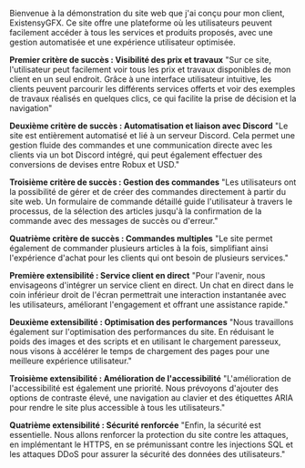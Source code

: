 Bienvenue à la démonstration du site web que j'ai conçu pour mon client, ExistensyGFX. Ce site offre une plateforme où les utilisateurs peuvent facilement accéder à tous les services et produits proposés, avec une gestion automatisée et une expérience utilisateur optimisée.

**Premier critère de succès : Visibilité des prix et travaux**
"Sur ce site, l'utilisateur peut facilement voir tous les prix et travaux disponibles de mon client en un seul endroit. Grâce à une interface utilisateur intuitive, les clients peuvent parcourir les différents services offerts et voir des exemples de travaux réalisés en quelques clics, ce qui facilite la prise de décision et la navigation"

**Deuxième critère de succès : Automatisation et liaison avec Discord**
"Le site est entièrement automatisé et lié à un serveur Discord. Cela permet une gestion fluide des commandes et une communication directe avec les clients via un bot Discord intégré, qui peut également effectuer des conversions de devises entre Robux et USD."

**Troisième critère de succès : Gestion des commandes**
"Les utilisateurs ont la possibilité de gérer et de créer des commandes directement à partir du site web. Un formulaire de commande détaillé guide l'utilisateur à travers le processus, de la sélection des articles jusqu'à la confirmation de la commande avec des messages de succès ou d'erreur."

**Quatrième critère de succès : Commandes multiples**
"Le site permet également de commander plusieurs articles à la fois, simplifiant ainsi l'expérience d'achat pour les clients qui ont besoin de plusieurs services."

**Première extensibilité : Service client en direct**
"Pour l'avenir, nous envisageons d'intégrer un service client en direct. Un chat en direct dans le coin inférieur droit de l'écran permettrait une interaction instantanée avec les utilisateurs, améliorant l'engagement et offrant une assistance rapide."

**Deuxième extensibilité : Optimisation des performances**
"Nous travaillons également sur l'optimisation des performances du site. En réduisant le poids des images et des scripts et en utilisant le chargement paresseux, nous visons à accélérer le temps de chargement des pages pour une meilleure expérience utilisateur."

**Troisième extensibilité : Amélioration de l'accessibilité**
"L'amélioration de l'accessibilité est également une priorité. Nous prévoyons d'ajouter des options de contraste élevé, une navigation au clavier et des étiquettes ARIA pour rendre le site plus accessible à tous les utilisateurs."

**Quatrième extensibilité : Sécurité renforcée**
"Enfin, la sécurité est essentielle. Nous allons renforcer la protection du site contre les attaques, en implémentant le HTTPS, en se prémunissant contre les injections SQL et les attaques DDoS pour assurer la sécurité des données des utilisateurs."
